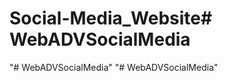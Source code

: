 # Social-Media_Website#   W e b A D V S o c i a l M e d i a  
 "# WebADVSocialMedia" 
"# WebADVSocialMedia" 

